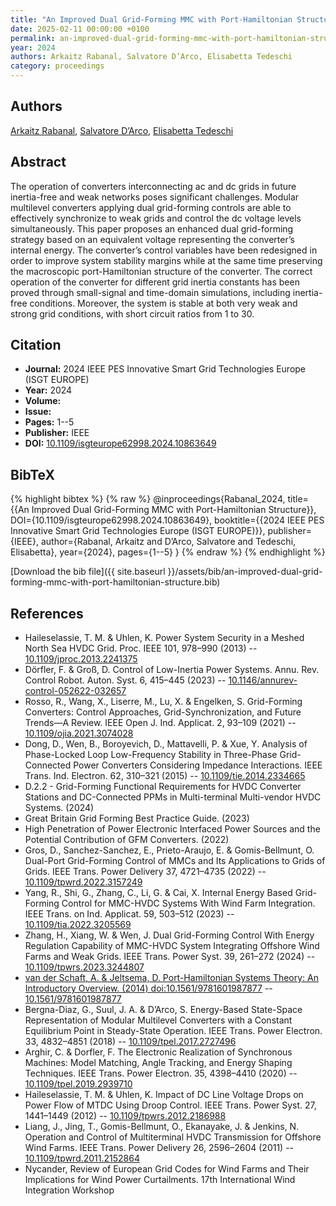 ```yaml
---
title: "An Improved Dual Grid-Forming MMC with Port-Hamiltonian Structure"
date: 2025-02-11 00:00:00 +0100
permalink: an-improved-dual-grid-forming-mmc-with-port-hamiltonian-structure
year: 2024
authors: Arkaitz Rabanal, Salvatore D’Arco, Elisabetta Tedeschi
category: proceedings
---
```

 
## Authors
[Arkaitz Rabanal](authors/arkaitz-rabanal), [Salvatore D’Arco](authors/salvatore-d-arco), [Elisabetta Tedeschi](authors/elisabetta-tedeschi)
 
## Abstract
The operation of converters interconnecting ac and dc grids in future inertia-free and weak networks poses significant challenges. Modular multilevel converters applying dual grid-forming controls are able to effectively synchronize to weak grids and control the dc voltage levels simultaneously. This paper proposes an enhanced dual grid-forming strategy based on an equivalent voltage representing the converter’s internal energy. The converter’s control variables have been redesigned in order to improve system stability margins while at the same time preserving the macroscopic port-Hamiltonian structure of the converter. The correct operation of the converter for different grid inertia constants has been proved through small-signal and time-domain simulations, including inertia-free conditions. Moreover, the system is stable at both very weak and strong grid conditions, with short circuit ratios from 1 to 30.
 
## Citation
- **Journal:** 2024 IEEE PES Innovative Smart Grid Technologies Europe (ISGT EUROPE)
- **Year:** 2024
- **Volume:** 
- **Issue:** 
- **Pages:** 1--5
- **Publisher:** IEEE
- **DOI:** [10.1109/isgteurope62998.2024.10863649](https://doi.org/10.1109/isgteurope62998.2024.10863649)
 
## BibTeX
{% highlight bibtex %}
{% raw %}
@inproceedings{Rabanal_2024,
  title={{An Improved Dual Grid-Forming MMC with Port-Hamiltonian Structure}},
  DOI={10.1109/isgteurope62998.2024.10863649},
  booktitle={{2024 IEEE PES Innovative Smart Grid Technologies Europe (ISGT EUROPE)}},
  publisher={IEEE},
  author={Rabanal, Arkaitz and D’Arco, Salvatore and Tedeschi, Elisabetta},
  year={2024},
  pages={1--5}
}
{% endraw %}
{% endhighlight %}
 
[Download the bib file]({{ site.baseurl }}/assets/bib/an-improved-dual-grid-forming-mmc-with-port-hamiltonian-structure.bib)
 
## References
- Haileselassie, T. M. & Uhlen, K. Power System Security in a Meshed North Sea HVDC Grid. Proc. IEEE 101, 978–990 (2013) -- [10.1109/jproc.2013.2241375](https://doi.org/10.1109/jproc.2013.2241375)
- Dörfler, F. & Groß, D. Control of Low-Inertia Power Systems. Annu. Rev. Control Robot. Auton. Syst. 6, 415–445 (2023) -- [10.1146/annurev-control-052622-032657](https://doi.org/10.1146/annurev-control-052622-032657)
- Rosso, R., Wang, X., Liserre, M., Lu, X. & Engelken, S. Grid-Forming Converters: Control Approaches, Grid-Synchronization, and Future Trends—A Review. IEEE Open J. Ind. Applicat. 2, 93–109 (2021) -- [10.1109/ojia.2021.3074028](https://doi.org/10.1109/ojia.2021.3074028)
- Dong, D., Wen, B., Boroyevich, D., Mattavelli, P. & Xue, Y. Analysis of Phase-Locked Loop Low-Frequency Stability in Three-Phase Grid-Connected Power Converters Considering Impedance Interactions. IEEE Trans. Ind. Electron. 62, 310–321 (2015) -- [10.1109/tie.2014.2334665](https://doi.org/10.1109/tie.2014.2334665)
- D.2.2 - Grid-Forming Functional Requirements for HVDC Converter Stations and DC-Connected PPMs in Multi-terminal Multi-vendor HVDC Systems. (2024)
- Great Britain Grid Forming Best Practice Guide. (2023)
- High Penetration of Power Electronic Interfaced Power Sources and the Potential Contribution of GFM Converters. (2022)
- Gros, D., Sanchez-Sanchez, E., Prieto-Araujo, E. & Gomis-Bellmunt, O. Dual-Port Grid-Forming Control of MMCs and Its Applications to Grids of Grids. IEEE Trans. Power Delivery 37, 4721–4735 (2022) -- [10.1109/tpwrd.2022.3157249](https://doi.org/10.1109/tpwrd.2022.3157249)
- Yang, R., Shi, G., Zhang, C., Li, G. & Cai, X. Internal Energy Based Grid-Forming Control for MMC-HVDC Systems With Wind Farm Integration. IEEE Trans. on Ind. Applicat. 59, 503–512 (2023) -- [10.1109/tia.2022.3205569](https://doi.org/10.1109/tia.2022.3205569)
- Zhang, H., Xiang, W. & Wen, J. Dual Grid-Forming Control With Energy Regulation Capability of MMC-HVDC System Integrating Offshore Wind Farms and Weak Grids. IEEE Trans. Power Syst. 39, 261–272 (2024) -- [10.1109/tpwrs.2023.3244807](https://doi.org/10.1109/tpwrs.2023.3244807)
- [van der Schaft, A. & Jeltsema, D. Port-Hamiltonian Systems Theory: An Introductory Overview. (2014) doi:10.1561/9781601987877](port-hamiltonian-systems-theory-an-introductory-overview0) -- [10.1561/9781601987877](https://doi.org/10.1561/9781601987877)
- Bergna-Diaz, G., Suul, J. A. & D’Arco, S. Energy-Based State-Space Representation of Modular Multilevel Converters with a Constant Equilibrium Point in Steady-State Operation. IEEE Trans. Power Electron. 33, 4832–4851 (2018) -- [10.1109/tpel.2017.2727496](https://doi.org/10.1109/tpel.2017.2727496)
- Arghir, C. & Dorfler, F. The Electronic Realization of Synchronous Machines: Model Matching, Angle Tracking, and Energy Shaping Techniques. IEEE Trans. Power Electron. 35, 4398–4410 (2020) -- [10.1109/tpel.2019.2939710](https://doi.org/10.1109/tpel.2019.2939710)
- Haileselassie, T. M. & Uhlen, K. Impact of DC Line Voltage Drops on Power Flow of MTDC Using Droop Control. IEEE Trans. Power Syst. 27, 1441–1449 (2012) -- [10.1109/tpwrs.2012.2186988](https://doi.org/10.1109/tpwrs.2012.2186988)
- Liang, J., Jing, T., Gomis-Bellmunt, O., Ekanayake, J. & Jenkins, N. Operation and Control of Multiterminal HVDC Transmission for Offshore Wind Farms. IEEE Trans. Power Delivery 26, 2596–2604 (2011) -- [10.1109/tpwrd.2011.2152864](https://doi.org/10.1109/tpwrd.2011.2152864)
- Nycander, Review of European Grid Codes for Wind Farms and Their Implications for Wind Power Curtailments. 17th International Wind Integration Workshop


